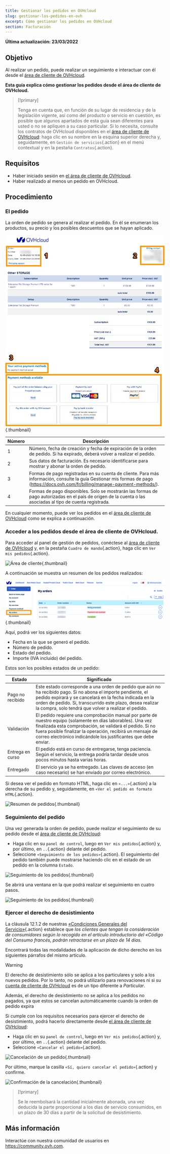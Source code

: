```yaml
---
title: Gestionar los pedidos en OVHcloud
slug: gestionar-los-pedidos-en-ovh
excerpt: Cómo gestionar los pedidos en OVHcloud
section: Facturación
---
```


**Última actualización: 23/03/2022**

## Objetivo

Al realizar un pedido, puede realizar un seguimiento e interactuar con él desde el [área de cliente de OVHcloud](https://www.ovh.com/auth/?action=gotomanager&from=https://www.ovh.com/fr/&ovhSubsidiary=fr).

**Esta guía explica cómo gestionar los pedidos desde el área de cliente de OVHcloud.**

> [!primary]
>
> Tenga en cuenta que, en función de su lugar de residencia y de la legislación vigente, así como del producto o servicio en cuestión, es posible que algunos apartados de esta guía sean diferentes para usted o no se apliquen a su caso particular. Si lo necesita, consulte los contratos de OVHcloud disponibles en el [área de cliente de OVHcloud](https://www.ovh.com/auth/?action=gotomanager&from=https://www.ovh.com/fr/&ovhSubsidiary=fr)\: haga clic en su nombre en la esquina superior derecha y, seguidamente, en `Gestión de servicios`{.action} en el menú contextual y en la pestaña `Contratos`{.action}.
>

## Requisitos

- Haber iniciado sesión en [el área de cliente de OVHcloud](https://www.ovh.com/auth/?action=gotomanager&from=https://www.ovh.com/fr/&ovhSubsidiary=fr).
- Haber realizado al menos un pedido en OVHcloud.

## Procedimiento

### El pedido

La orden de pedido se genera al realizar el pedido. En él se enumeran los productos, su precio y los posibles descuentos que se hayan aplicado.

![Pedido de OVH](images/order01.png){.thumbnail}

|Número|Descripción|
|---|---|
|1|Número, fecha de creación y fecha de expiración de la orden de pedido. Si ha expirado, deberá volver a realizar el pedido.|
|2|Sus datos de facturación. Es necesario identificarse para mostrar y abonar la orden de pedido.|
|3|Formas de pago registradas en su cuenta de cliente. Para más información, consulte la guía Gestionar mis formas de pago (https://docs.ovh.com/fr/billing/manage-payment-methods/).|
|4|Formas de pago disponibles. Solo se mostrarán las formas de pago autorizadas en el país de origen de la cuenta o las asociadas al tipo de cuenta registrada.|

En cualquier momento, puede ver los pedidos en el [área de cliente de OVHcloud](https://www.ovh.com/auth/?action=gotomanager&from=https://www.ovh.com/fr/&ovhSubsidiary=fr) como se explica a continuación.

### Acceder a los pedidos desde el área de cliente de OVHcloud.

Para acceder al panel de gestión de pedidos, conéctese al [área de cliente de OVHcloud](https://www.ovh.com/auth/?action=gotomanager&from=https://www.ovh.com/fr/&ovhSubsidiary=fr) y, en la pestaña `Cuadro de mando`{.action}, haga clic en `Ver mis pedidos`{.action}.

![Área de cliente](images/huborders.png){.thumbnail}

A continuación se muestra un resumen de los pedidos realizados:

![Resumen de pedidos](images/order03.png){.thumbnail}

Aquí, podrá ver los siguientes datos:

- Fecha en la que se generó el pedido.
- Número de pedido.
- Estado del pedido.
- Importe (IVA incluido) del pedido.

Estos son los posibles estados de un pedido:

|Estado|Significado|
|---|---|
|Pago no recibido|Este estado corresponde a una orden de pedido que aún no ha recibido pago. Si no abona el importe pendiente, el pedido expirará y se cancelará en la fecha indicada en la orden de pedido. Si, transcurrido este plazo, desea realizar la compra, solo tendrá que volver a realizar el pedido.|
|Validación|El pedido requiere una comprobación manual por parte de nuestro equipo (solamente en días laborables). Una vez finalizada esta comprobación, se validará el pedido. Si no fuera posible finalizar la operación, recibirá un mensaje de correo electrónico indicándole los justificantes que debe enviar.|
|Entrega en curso|El pedido está en curso de entregarse, tenga paciencia. Según el servicio, la entrega podría tardar desde unos pocos minutos hasta varias horas.|
|Entregado|El servicio ya se ha entregado. Las claves de acceso (en caso necesario) se han enviado por correo electrónico.|

Si desea ver el pedido en formato HTML, haga clic en `«...»`{.action} a la derecha de su pedido y, seguidamente, en `«Ver el pedido en formato HTML`{.action}.

![Resumen de pedidos](images/order04.png){.thumbnail}

### Seguimiento del pedido

Una vez generada la orden de pedido, puede realizar el seguimiento de su pedido desde el [área de cliente de OVHcloud](https://www.ovh.com/auth/?action=gotomanager&from=https://www.ovh.com/fr/&ovhSubsidiary=fr):

* Haga clic en su `panel de control`, luego en `Ver mis pedidos`{.action} y, por último, en `..`{.action} delante del pedido.
* Seleccione `«Seguimiento de los pedidos»`{.action}. El seguimiento del pedido también puede mostrarse haciendo clic en el estado de un pedido en la columna `Estado`.

![Seguimiento de los pedidos](images/order05b.png){.thumbnail}

Se abrirá una ventana en la que podrá realizar el seguimiento en cuatro pasos.

![Seguimiento de los pedidos](images/order06.png){.thumbnail}

### Ejercer el derecho de desistimiento

La cláusula 12.1.2 de nuestras [«Condiciones Generales del Servicio»](https://www.ovh.com/fr/support/documents_legaux/conditions%20generales%20de%20service.pdf){.action} establece que *los clientes que tengan la consideración de consumidores según lo recogido en el artículo introductorio del «Código del Consumo francés, podrán retractarse en un plazo de 14 días.*

Encontrará todas las modalidades de la aplicación de dicho derecho en los siguientes párrafos del mismo artículo.

> [!warning]
>
> El derecho de desistimiento sólo se aplica a los particulares y solo a los nuevos pedidos. Por lo tanto, no podrá utilizarlo para renovaciones ni si su [cuenta de cliente de OVHcloud](https://docs.ovh.com/fr/customer/tout-savoir-sur-identifiant-client/#modifier-le-type-de-compte) es de un tipo diferente a *Particular*.
>
> Además, el derecho de desistimiento no se aplica a los pedidos no pagados, ya que estos se cancelan automáticamente cuando la orden de pedido expira
>

Si cumple con los requisitos necesarios para ejercer el derecho de desistimiento, podrá hacerlo directamente desde [el área de cliente de OVHcloud](https://www.ovh.com/auth/?action=gotomanager&from=https://www.ovh.com/fr/&ovhSubsidiary=fr):

* Haga clic en su `panel de control`, luego en `Ver mis pedidos`{.action} y, por último, en `..`{.action} delante del pedido.
* Seleccione `«Cancelar el pedido»`{.action}.

![Cancelación de un pedido](images/cancelorder1.png){.thumbnail}

Por último, marque la casilla `«Sí, quiero cancelar el pedido»`{.action} y confirme.

![Confirmación de la cancelación](images/cancelorder2.png){.thumbnail}

> [!primary]
>
> Se le reembolsará la cantidad inicialmente abonada, una vez deducida la parte proporcional a los días de servicio consumidos, en un plazo de 30 días a partir de la solicitud de desistimiento.
>

## Más información

Interactúe con nuestra comunidad de usuarios en <https://community.ovh.com>.

